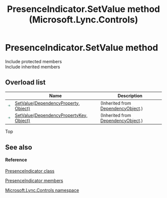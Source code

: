 ﻿---
title: PresenceIndicator.SetValue method  (Microsoft.Lync.Controls)
TOCTitle: 'SetValue method '
ms:assetid: Overload:Microsoft.Lync.Controls.PresenceIndicator.SetValue_DI_3_UC_OCS14MrefLyncWPF
ms:mtpsurl: https://msdn.microsoft.com/en-us/library/microsoft.lync.controls.presenceindicator.setvalue_di_3_uc_ocs14mreflyncwpf(v=office.15)
ms:contentKeyID: 48599414
ms.date: 07/28/2014
mtps_version: v=office.15
f1_keywords:
- Microsoft.Lync.Controls.PresenceIndicator.SetValue
dev_langs:
- CSharp
- JScript
- VB
- other
---

# PresenceIndicator.SetValue method

Include protected members  
Include inherited members  

## Overload list

<table>
<thead>
<tr class="header">
<th> </th>
<th>Name</th>
<th>Description</th>
</tr>
</thead>
<tbody>
<tr class="odd">
<td><img src="images/Hh347903.pubmethod(Office.15).gif" title="Public method" alt="Public method" /></td>
<td><a href="http://msdn2.microsoft.com/en-us/library/ms597473">SetValue(DependencyProperty, Object)</a></td>
<td>(Inherited from <a href="http://msdn2.microsoft.com/en-us/library/ms589309">DependencyObject</a>.)</td>
</tr>
<tr class="even">
<td><img src="images/Hh347903.pubmethod(Office.15).gif" title="Public method" alt="Public method" /></td>
<td><a href="http://msdn2.microsoft.com/en-us/library/ms597474">SetValue(DependencyPropertyKey, Object)</a></td>
<td>(Inherited from <a href="http://msdn2.microsoft.com/en-us/library/ms589309">DependencyObject</a>.)</td>
</tr>
</tbody>
</table>


Top

## See also

#### Reference

[PresenceIndicator class](presenceindicator-class-microsoft-lync-controls_1.md)

[PresenceIndicator members](presenceindicator-members-microsoft-lync-controls_1.md)

[Microsoft.Lync.Controls namespace](microsoft-lync-controls-namespace_1.md)

